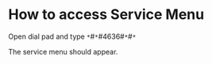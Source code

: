 # How to access Service Menu #

Open dial pad and type
`*`#`*`#4636#`*`#`*`

The service menu should appear.